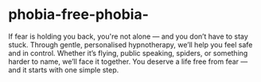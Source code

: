 # phobia-free-phobia-
If fear is holding you back, you're not alone — and you don’t have to stay stuck. Through gentle, personalised hypnotherapy, we’ll help you feel safe and in control. Whether it’s flying, public speaking, spiders, or something harder to name, we’ll face it together. You deserve a life free from fear — and it starts with one simple step.
